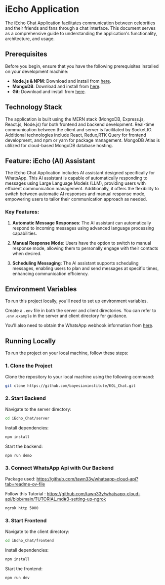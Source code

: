 # iEcho Application

The iEcho Chat Application facilitates communication between celebrities and their friends and fans through a chat interface. This document serves as a comprehensive guide to understanding the application's functionality, architecture, and usage.

## Prerequisites

Before you begin, ensure that you have the following prerequisites installed on your development machine:

- **Node.js & NPM**: Download and install from [here](https://nodejs.org/en).
- **MongoDB**: Download and install from [here](https://www.mongodb.com/docs/manual/installation/).
- **Git**: Download and install from [here](https://git-scm.com/downloads).

## Technology Stack

The application is built using the MERN stack (MongoDB, Express.js, React.js, Node.js) for both frontend and backend development. Real-time communication between the client and server is facilitated by Socket.IO. Additional technologies include React, Redux,RTK Query for frontend development, and npm or yarn for package management. MongoDB Atlas is utilized for cloud-based MongoDB database hosting.



## Feature: iEcho (AI) Assistant

The iEcho Chat Application includes  AI assistant designed specifically for WhatsApp. This AI assistant is capable of automatically responding to messages using Large Language Models (LLM), providing users with efficient communication management. Additionally, it offers the flexibility to switch between automatic AI responses and manual response mode, empowering users to tailor their communication approach as needed.

### Key Features:

1. **Automatic Message Responses**: The AI assistant can automatically respond to incoming messages using advanced language processing capabilities.

2. **Manual Response Mode**: Users have the option to switch to manual response mode, allowing them to personally engage with their contacts when desired.

3. **Scheduling Messaging**: The AI assistant supports scheduling messages, enabling users to plan and send messages at specific times, enhancing communication efficiency.


## Environment Variables

To run this project locally, you'll need to set up environment variables.

 Create a `.env` file in both the server and client directories. You can refer to `.env.example` in the server and client directory for guidance.

You'll also need to obtain the WhatsApp webhook information from [here](https://developers.facebook.com/docs/whatsapp/cloud-api/get-started/).

## Running Locally

To run the project on your local machine, follow these steps:

### 1. Clone the Project

Clone the repository to your local machine using the following command:

```bash
git clone https://github.com/bayesianinstitute/KOL_Chat.git
```

### 2. Start Backend

Navigate to the server directory:

```bash
cd iEcho_Chat/server
```

Install dependencies:

```bash
npm install
```

Start the backend:

```bash
npm run demo
```

### 3. Connect WhatsApp Api with Our Backend


Package used: https://github.com/tawn33y/whatsapp-cloud-api?tab=readme-ov-file

Follow this Tutorial : https://github.com/tawn33y/whatsapp-cloud-api/blob/main/TUTORIAL.md#3-setting-up-ngrok


```bash
ngrok http 5000
```
### 3. Start Frontend

Navigate to the client directory:

```bash
cd iEcho_Chat/frontend
```

Install dependencies:

```bash
npm install
```

Start the frontend:

```bash
npm run dev
```

